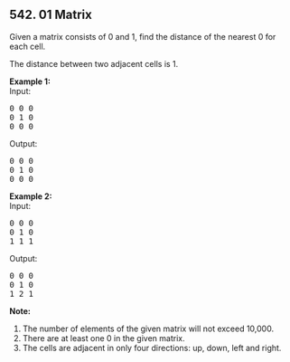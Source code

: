 ## 542. 01 Matrix

<p>
Given a matrix consists of 0 and 1, find the distance of the nearest 0 for each cell.
</p>
The distance between two adjacent cells is 1.

<p><b>Example 1: </b><br>
Input:
<pre>
0 0 0
0 1 0
0 0 0
</pre>
Output:
<pre>
0 0 0
0 1 0
0 0 0
</pre>
</p>

<p><b>Example 2: </b><br>
Input:
<pre>
0 0 0
0 1 0
1 1 1
</pre>
Output:
<pre>
0 0 0
0 1 0
1 2 1
</pre>
</p>

<p><b>Note:</b><br>
<ol>
<li>The number of elements of the given matrix will not exceed 10,000.</li>
<li>There are at least one 0 in the given matrix.</li>
<li>The cells are adjacent in only four directions: up, down, left and right.</li>
</ol>
</p>
